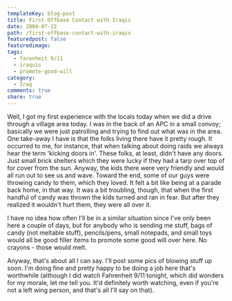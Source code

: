 ```yaml
---
templateKey: blog-post
title: First Offbase Contact with Iraqis
date: 2004-07-22
path: /first-offbase-contact-with-iraqis
featuredpost: false
featuredimage:
tags:
  - farenheit 9/11
  - iraquis
  - promote-good-will
category:
  - Iraq
comments: true
share: true
---
```


Well, I got my first experience with the locals today when we did a drive through a village area today. I was in the back of an APC in a small convoy; basically we were just patrolling and trying to find out what was in the area. One take-away I have is that the folks living there have it pretty rough. It occurred to me, for instance, that when talking about doing raids we always hear the term 'kicking doors in'. These folks, at least, didn't have any doors. Just small brick shelters which they were lucky if they had a tarp over top of for cover from the sun. Anyway, the kids there were very friendly and would all run out to see us and wave. Toward the end, some of our guys were throwing candy to them, which they loved. It felt a bit like being at a parade back home, in that way. It was a bit troubling, though, that when the first handful of candy was thrown the kids turned and ran in fear. But after they realized it wouldn't hurt them, they were all over it.

I have no idea how often I'll be in a similar situation since I've only been here a couple of days, but for anybody who is sending me stuff, bags of candy (not meltable stuff), pencils/pens, small notepads, and small toys would all be good filler items to promote some good will over here. No crayons - those would melt.

Anyway, that's about all I can say. I'll post some pics of blowing stuff up soon. I'm doing fine and pretty happy to be doing a job here that's worthwhile (although I did watch Fahrenheit 9/11 tonight, which did wonders for my morale, let me tell you. It'd definitely worth watching, even if you're not a left wing person, and that's all I'll say on that).
